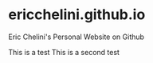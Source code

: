# ericchelini.github.io
Eric Chelini's Personal Website on Github

This is a test
This is a second test
